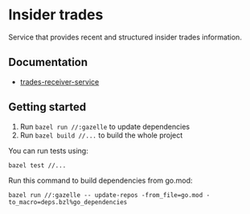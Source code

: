 # Insider trades
Service that provides recent and structured insider trades information.

## Documentation
- [trades-receiver-service](trades-receiver-service/README.md)


## Getting started

1. Run ``bazel run //:gazelle`` to update dependencies
2. Run ``bazel build //...`` to build the whole project


You can run tests using:

```bazel test //...```

Run this command to build dependencies from go.mod:

``bazel run //:gazelle -- update-repos -from_file=go.mod -to_macro=deps.bzl%go_dependencies``
